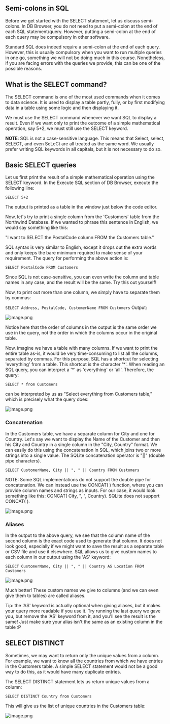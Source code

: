 ## Semi-colons in SQL

Before we get started with the SELECT statement, let us discuss semi-colons. In DB Browser, you do not need to put a semi-colon at the end of each SQL statement/query. However, putting a semi-colon at the end of each query may be compulsory in other software.

Standard SQL does indeed require a semi-colon at the end of each query. However, this is usually compulsory when you want to run multiple queries in one go, something we will not be doing much in this course. Nonetheless, if you are facing errors with the queries we provide, this can be one of the possible reasons.

## What is the SELECT command?

The SELECT command is one of the most used commands when it comes to data science. It is used to display a table partly, fully, or by first modifying data in a table using some logic and then displaying it. 

We must use the SELECT command whenever we want SQL to display a result. Even if we want only to print the outcome of a simple mathematical operation, say 5+2, we must still use the SELECT keyword. 

**NOTE**: SQL is not a case-sensitive language. This means that Select, select, SELECT, and even SeLeCt are all treated as the same word. We usually prefer writing SQL keywords in all capitals, but it is not necessary to do so. 

## Basic SELECT queries

Let us first print the result of a simple mathematical operation using the SELECT keyword. In the Execute SQL section of DB Browser, execute the following line:

`SELECT 5+2`

The output is printed as a table in the window just below the code editor.

Now, let's try to print a single column from the 'Customers' table from the Northwind Database. If we wanted to phrase this sentence in English, we would say something like this:

"I want to SELECT the PostalCode column FROM the Customers table."

SQL syntax is very similar to English, except it drops out the extra words and only keeps the bare minimum required to make sense of your requirement. The query for performing the above action is:

`SELECT PostalCode FROM Customers`

Since SQL is not case-sensitive, you can even write the column and table names in any case, and the result will be the same. Try this out yourself!

Now, to print out more than one column, we simply have to separate them by commas:

`SELECT Address, PostalCode, CustomerName FROM Customers`
Output:

![image.png](https://dphi-live.s3.amazonaws.com/media_uploads/image_408d4d670d2b41f3a7fbc19d5c1ecdfa.png)

Notice here that the order of columns in the output is the same order we use in the query, not the order in which the columns occur in the original table. 

Now, imagine we have a table with many columns. If we want to print the entire table as-is, it would be very time-consuming to list all the columns, separated by commas. For this purpose, SQL has a shortcut for selecting 'everything' from a table. This shortcut is the character '\*'. When reading an SQL query, you can interpret a '\*' as 'everything' or 'all'. Therefore, the query:

`SELECT * from Customers`

can be interpreted by us as "Select everything from Customers table," which is precisely what the query does:



![image.png](https://dphi-live.s3.amazonaws.com/media_uploads/image_2d84f42512db499db1090d25f899b8bd.png)



### Concatenation

In the Customers table, we have a separate column for City and one for Country. Let's say we want to display the Name of the Customer and then his City and Country in a single column in the "City, Country" format. We can easily do this using the concatenation in SQL, which joins two or more strings into a single value. The SQLite concatenation operator is "||" (double pipe characters). 

`SELECT CustomerName, City || ", " || Country FROM Customers`

NOTE: Some SQL implementations do not support the double pipe for concatenation. We can instead use the CONCAT( ) function, where you can provide column names and strings as inputs. For our case, it would look something like this: CONCAT( City, ", ", Country). SQLite does not support CONCAT( ). 



![image.png](https://dphi-live.s3.amazonaws.com/media_uploads/image_1e654b86a62d4f809cf1249a019455af.png)



### Aliases

In the output to the above query, we see that the column name of the second column is the exact code used to generate that column. It does not look good, especially if we might want to save the result as a separate table or CSV file and use it elsewhere. SQL allows us to give custom names to each column in our output using the 'AS' keyword:

`SELECT CustomerName, City || ", " || Country AS Location FROM Customers`








![image.png](https://dphi-live.s3.amazonaws.com/media_uploads/image_64eabac4cf4d45c29e75c00454612a16.png)






Much better! These custom names we give to columns (and we can even give them to tables) are called aliases.

Tip: the 'AS' keyword is actually optional when giving aliases, but it makes your query more readable if you use it. Try running the last query we gave you, but remove the 'AS' keyword from it, and you'll see the result is the same! Just make sure your alias isn't the same as an existing column in the table :P

## SELECT DISTINCT

Sometimes, we may want to return only the unique values from a column. For example, we want to know all the countries from which we have entries in the Customers table. A simple SELECT statement would not be a good way to do this, as it would have many duplicate entries.

The SELECT DISTINCT statement lets us return unique values from a column:

`SELECT DISTINCT Country from Customers`

This will give us the list of unique countries in the Customers table:


![image.png](https://dphi-live.s3.amazonaws.com/media_uploads/image_b964d0dcef7846719def0e4b15bc5dce.png)